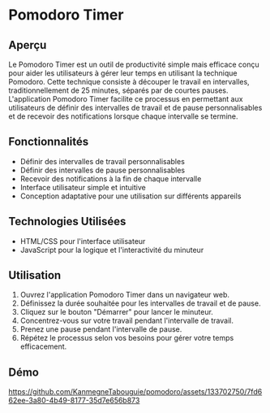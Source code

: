 
# Pomodoro Timer

## Aperçu

Le Pomodoro Timer est un outil de productivité simple mais efficace conçu pour aider les utilisateurs à gérer leur temps en utilisant la technique Pomodoro. Cette technique consiste à découper le travail en intervalles, traditionnellement de 25 minutes, séparés par de courtes pauses. L'application Pomodoro Timer facilite ce processus en permettant aux utilisateurs de définir des intervalles de travail et de pause personnalisables et de recevoir des notifications lorsque chaque intervalle se termine.

## Fonctionnalités

- Définir des intervalles de travail personnalisables
- Définir des intervalles de pause personnalisables
- Recevoir des notifications à la fin de chaque intervalle
- Interface utilisateur simple et intuitive
- Conception adaptative pour une utilisation sur différents appareils

## Technologies Utilisées

- HTML/CSS pour l'interface utilisateur
- JavaScript pour la logique et l'interactivité du minuteur

## Utilisation

1. Ouvrez l'application Pomodoro Timer dans un navigateur web.
2. Définissez la durée souhaitée pour les intervalles de travail et de pause.
3. Cliquez sur le bouton "Démarrer" pour lancer le minuteur.
4. Concentrez-vous sur votre travail pendant l'intervalle de travail.
5. Prenez une pause pendant l'intervalle de pause.
6. Répétez le processus selon vos besoins pour gérer votre temps efficacement.

## Démo


https://github.com/KanmegneTabouguie/pomodoro/assets/133702750/7fd662ee-3a80-4b49-8177-35d7e656b873



